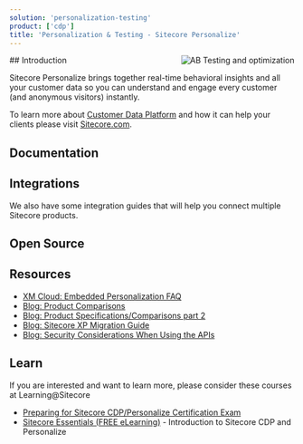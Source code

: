 ```yaml
---
solution: 'personalization-testing'
product: ['cdp']
title: 'Personalization & Testing - Sitecore Personalize'
---
```


<img src="/images/products/personalize/full-stack-AB-testing-optimization.svg" alt="AB Testing and optimization" className="ml-4 inline w-1/3" align="right" />
## Introduction

Sitecore Personalize brings together real-time behavioral insights and all your customer data so you can understand and engage every customer (and anonymous visitors) instantly.

To learn more about [Customer Data Platform](https://www.sitecore.com/products/customer-data-platform) and how it can help your clients please visit [Sitecore.com](https://www.sitecore.com/products/customer-data-platform).

## Documentation

<Row columns={3}>
<Link title="Developer Docs Data Model 2.1" link="https://doc.sitecore.com/cdp/en/developers/sitecore-customer-data-platform--data-model-2-1/index-en.html" />
<Link title="Developer Docs Data Model 2.0" link="https://doc.sitecore.com/cdp/en/developers/sitecore-customer-data-platform--data-model-2-0/index-en.html" />
<Link title="Introduction to Sitecore CDP - Managing Users" link="https://doc.sitecore.com/cdp/en/users/sitecore-customer-data-platform/introduction-to-sitecore-cdp.html" />
<Link title="Sitecore Personalize - Intro" link="https://doc.sitecore.com/cdp/en/users/sitecore-personalize/introduction-to-sitecore-personalize.html" />
<Link title="Whats New in Sitecore Personalize" link="https://doc.sitecore.com/cdp/en/users/sitecore-personalize/what-s-new-in-sitecore-personalize.html" />
<Link title="Knowledge Hub" link="https://sitecore.cdpknowledgehub.com/docs" />
</Row>

## Integrations

We also have some integration guides that will help you connect multiple Sitecore products.
<Row columns={2}>

<Link title="Integrating Sitecore SmartHub CDP with Sitecore XM" link="/learn/integrations/xm-smarthub-cdp" className="bg-theme-bg-alt" />
</Row>

## Open Source

<Row columns={3}>
<Repository framework="Npm" name="Sitecore CDP/Personalize Serializer" description="NPM package that allows serializing CDP Personalize resources to disk" repositoryUrl="https://github.com/dylanyoung-dev/sitecore-cdp-serializer" />
<Repository framework="Javascript" name="Serialized resources example" description="Examples for storing Sitecore CDP + Personalize templates, connections and other resources in source control" repositoryUrl="https://github.com/dylanyoung-dev/cdp-personalize-examples" />
</Row>

## Resources

- [XM Cloud: Embedded Personalization FAQ](/learn/faq/xm-cloud-embedded-personalization)
- [Blog: Product Comparisons](https://community.sitecore.com/community?id=community_blog&sys_id=d8fdc45d1bb6811038a46421b24bcbb7)
- [Blog: Product Specifications/Comparisons part 2](https://community.sitecore.com/community?id=community_blog&sys_id=f0862b751bf6491038a46421b24bcb65)
- [Blog: Sitecore XP Migration Guide](https://community.sitecore.com/community?id=community_blog&sys_id=f1cc98af1b541590e55241dde54bcb0d)
- [Blog: Security Considerations When Using the APIs](https://community.sitecore.com/community?id=community_blog&sys_id=6d9601561b12d9d0b8954371b24bcb9b)

## Learn

If you are interested and want to learn more, please consider these courses at Learning@Sitecore

- [Preparing for Sitecore CDP/Personalize Certification Exam](https://community.sitecore.com/community?id=community_blog&sys_id=b64c74421b7b8d50e55241dde54bcb84)
- [Sitecore Essentials (FREE eLearning)](https://learning.sitecore.com/pathway/sitecore-essentials) - Introduction to Sitecore CDP and Personalize
